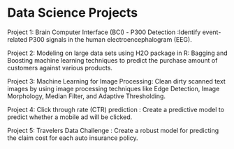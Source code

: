 # Data Science Projects
Project 1: 
Brain Computer Interface (BCI) - P300 Detection :Identify event-related P300 signals in the human electroencephalogram (EEG).

Project 2:
Modeling on large data sets using H2O package in R:  Bagging and Boosting machine learning techniques to predict the purchase amount of customers against various products.

Project 3:
Machine Learning for Image Processing: Clean dirty scanned text images by using  image processing techniques like Edge Detection, Image Morphology, Median Filter, and Adaptive Thresholding.

Project 4:
Click through rate (CTR) prediction : Create a predictive model to predict whether a mobile ad will be clicked.

Project 5: 
Travelers Data Challenge : Create a robust model for predicting the claim cost for each auto insurance policy.



